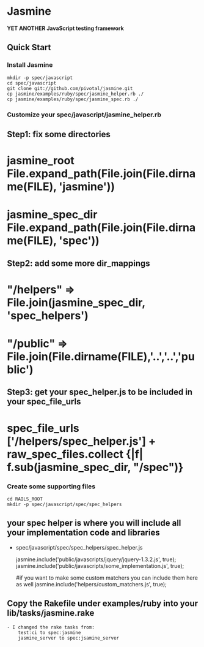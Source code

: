 Jasmine
=======
**YET ANOTHER JavaScript testing framework**

Quick Start
----------

### Install Jasmine

    mkdir -p spec/javascript
    cd spec/javascript
    git clone git://github.com/pivotal/jasmine.git
    cp jasmine/examples/ruby/spec/jasmine_helper.rb ./
    cp jasmine/examples/ruby/spec/jasmine_spec.rb ./

### Customize your spec/javascript/jasmine_helper.rb
  ## Step1: fix some directories
  #   jasmine_root  File.expand_path(File.join(File.dirname(__FILE__), 'jasmine'))
  #   jasmine_spec_dir  File.expand_path(File.join(File.dirname(__FILE__), 'spec'))

  ## Step2: add some more dir_mappings
  #       "/helpers" => File.join(jasmine_spec_dir, 'spec_helpers')
  #       "/public" => File.join(File.dirname(__FILE__),'..','..','public')

  ## Step3: get your spec_helper.js to be included in your spec_file_urls
  #   spec_file_urls ['/helpers/spec_helper.js'] + raw_spec_files.collect {|f| f.sub(jasmine_spec_dir, "/spec")}

### Create some supporting files
    cd RAILS_ROOT
    mkdir -p spec/javascript/spec/spec_helpers

## your spec helper is where you will include all your implementation code and libraries
- spec/javascript/spec/spec_helpers/spec_helper.js

    jasmine.include('public/javascripts/jquery/jquery-1.3.2.js', true);
    jasmine.include('public/javascripts/some_implementation.js', true);

    #if you want to make some custom matchers you can include them here as well
    jasmine.include('helpers/custom_matchers.js', true);

## Copy the Rakefile under examples/ruby into your lib/tasks/jasmine.rake
    - I changed the rake tasks from:
        test:ci to spec:jasmine
        jasmine_server to spec:jsamine_server

